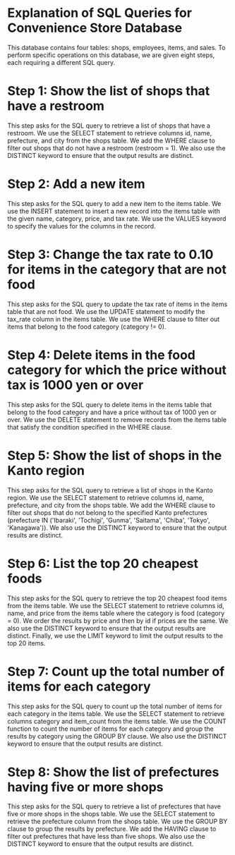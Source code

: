 # Explanation of SQL Queries for Convenience Store Database
This database contains four tables: shops, employees, items, and sales. To perform specific operations on this database, we are given eight steps, each requiring a different SQL query.

# Step 1: Show the list of shops that have a restroom
This step asks for the SQL query to retrieve a list of shops that have a restroom. We use the SELECT statement to retrieve columns id, name, prefecture, and city from the shops table. We add the WHERE clause to filter out shops that do not have a restroom (restroom = 1). We also use the DISTINCT keyword to ensure that the output results are distinct.

# Step 2: Add a new item
This step asks for the SQL query to add a new item to the items table. We use the INSERT statement to insert a new record into the items table with the given name, category, price, and tax rate. We use the VALUES keyword to specify the values for the columns in the record.

# Step 3: Change the tax rate to 0.10 for items in the category that are not food
This step asks for the SQL query to update the tax rate of items in the items table that are not food. We use the UPDATE statement to modify the tax_rate column in the items table. We use the WHERE clause to filter out items that belong to the food category (category != 0).

# Step 4: Delete items in the food category for which the price without tax is 1000 yen or over
This step asks for the SQL query to delete items in the items table that belong to the food category and have a price without tax of 1000 yen or over. We use the DELETE statement to remove records from the items table that satisfy the condition specified in the WHERE clause.

# Step 5: Show the list of shops in the Kanto region
This step asks for the SQL query to retrieve a list of shops in the Kanto region. We use the SELECT statement to retrieve columns id, name, prefecture, and city from the shops table. We add the WHERE clause to filter out shops that do not belong to the specified Kanto prefectures (prefecture IN ('Ibaraki', 'Tochigi', 'Gunma', 'Saitama', 'Chiba', 'Tokyo', 'Kanagawa')). We also use the DISTINCT keyword to ensure that the output results are distinct.

# Step 6: List the top 20 cheapest foods
This step asks for the SQL query to retrieve the top 20 cheapest food items from the items table. We use the SELECT statement to retrieve columns id, name, and price from the items table where the category is food (category = 0). We order the results by price and then by id if prices are the same. We also use the DISTINCT keyword to ensure that the output results are distinct. Finally, we use the LIMIT keyword to limit the output results to the top 20 items.

# Step 7: Count up the total number of items for each category
This step asks for the SQL query to count up the total number of items for each category in the items table. We use the SELECT statement to retrieve columns category and item_count from the items table. We use the COUNT function to count the number of items for each category and group the results by category using the GROUP BY clause. We also use the DISTINCT keyword to ensure that the output results are distinct.

# Step 8: Show the list of prefectures having five or more shops
This step asks for the SQL query to retrieve a list of prefectures that have five or more shops in the shops table. We use the SELECT statement to retrieve the prefecture column from the shops table. We use the GROUP BY clause to group the results by prefecture. We add the HAVING clause to filter out prefectures that have less than five shops. We also use the DISTINCT keyword to ensure that the output results are distinct.
